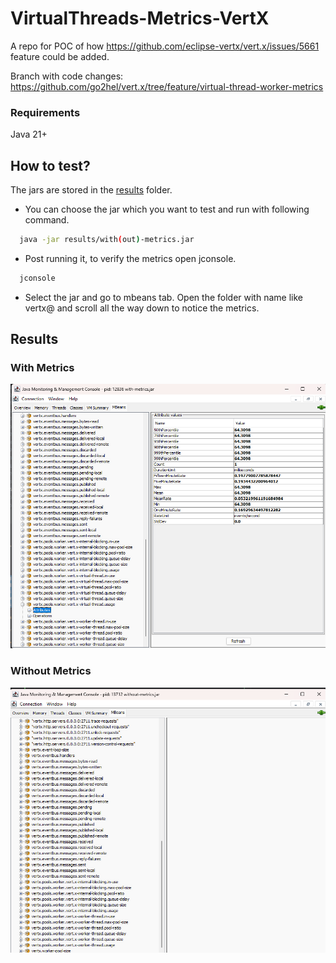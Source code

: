 # VirtualThreads-Metrics-VertX

A repo for POC of how https://github.com/eclipse-vertx/vert.x/issues/5661 feature could be added.

Branch with code changes: https://github.com/go2hel/vert.x/tree/feature/virtual-thread-worker-metrics

### Requirements

Java 21+

## How to test?

The jars are stored in the [results](results) folder. 

- You can choose the jar which you want to test and run with following command.

```bash
  java -jar results/with(out)-metrics.jar 
```

- Post running it, to verify the metrics open jconsole.

```bash
  jconsole
```

- Select the jar and go to mbeans tab. Open the folder with name like vertx@ and scroll all the way down to notice the metrics.

## Results

### With Metrics

![With Metrics](results/images/with-metrics.png)

### Without Metrics

![With Metrics](results/images/without-metrics.png)
